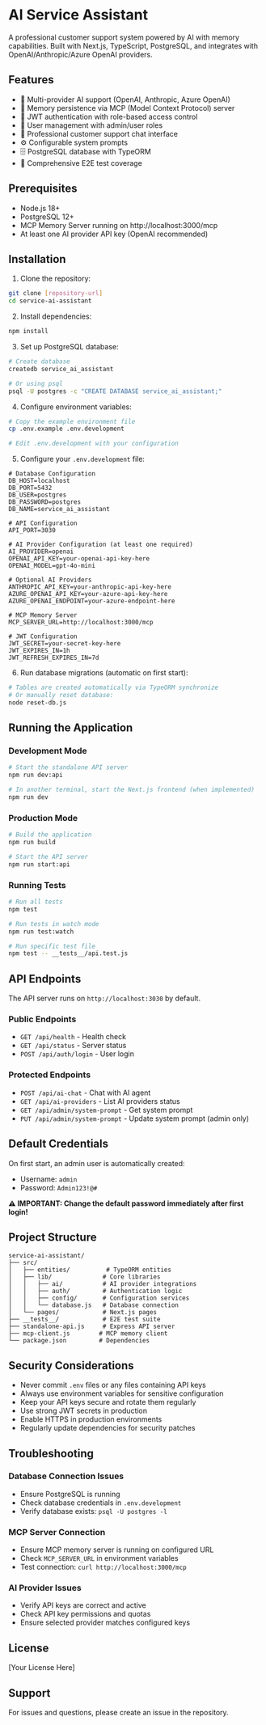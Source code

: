 # AI Service Assistant

A professional customer support system powered by AI with memory capabilities. Built with Next.js, TypeScript, PostgreSQL, and integrates with OpenAI/Anthropic/Azure OpenAI providers.

## Features

- 🤖 Multi-provider AI support (OpenAI, Anthropic, Azure OpenAI)
- 💾 Memory persistence via MCP (Model Context Protocol) server
- 🔐 JWT authentication with role-based access control
- 👥 User management with admin/user roles
- 💬 Professional customer support chat interface
- ⚙️ Configurable system prompts
- 🗄️ PostgreSQL database with TypeORM
- 🧪 Comprehensive E2E test coverage

## Prerequisites

- Node.js 18+ 
- PostgreSQL 12+
- MCP Memory Server running on http://localhost:3000/mcp
- At least one AI provider API key (OpenAI recommended)

## Installation

1. Clone the repository:
```bash
git clone [repository-url]
cd service-ai-assistant
```

2. Install dependencies:
```bash
npm install
```

3. Set up PostgreSQL database:
```bash
# Create database
createdb service_ai_assistant

# Or using psql
psql -U postgres -c "CREATE DATABASE service_ai_assistant;"
```

4. Configure environment variables:
```bash
# Copy the example environment file
cp .env.example .env.development

# Edit .env.development with your configuration
```

5. Configure your `.env.development` file:
```env
# Database Configuration
DB_HOST=localhost
DB_PORT=5432
DB_USER=postgres
DB_PASSWORD=postgres
DB_NAME=service_ai_assistant

# API Configuration
API_PORT=3030

# AI Provider Configuration (at least one required)
AI_PROVIDER=openai
OPENAI_API_KEY=your-openai-api-key-here
OPENAI_MODEL=gpt-4o-mini

# Optional AI Providers
ANTHROPIC_API_KEY=your-anthropic-api-key-here
AZURE_OPENAI_API_KEY=your-azure-api-key-here
AZURE_OPENAI_ENDPOINT=your-azure-endpoint-here

# MCP Memory Server
MCP_SERVER_URL=http://localhost:3000/mcp

# JWT Configuration
JWT_SECRET=your-secret-key-here
JWT_EXPIRES_IN=1h
JWT_REFRESH_EXPIRES_IN=7d
```

6. Run database migrations (automatic on first start):
```bash
# Tables are created automatically via TypeORM synchronize
# Or manually reset database:
node reset-db.js
```

## Running the Application

### Development Mode

```bash
# Start the standalone API server
npm run dev:api

# In another terminal, start the Next.js frontend (when implemented)
npm run dev
```

### Production Mode

```bash
# Build the application
npm run build

# Start the API server
npm run start:api
```

### Running Tests

```bash
# Run all tests
npm test

# Run tests in watch mode
npm run test:watch

# Run specific test file
npm test -- __tests__/api.test.js
```

## API Endpoints

The API server runs on `http://localhost:3030` by default.

### Public Endpoints
- `GET /api/health` - Health check
- `GET /api/status` - Server status
- `POST /api/auth/login` - User login

### Protected Endpoints
- `POST /api/ai-chat` - Chat with AI agent
- `GET /api/ai-providers` - List AI providers status
- `GET /api/admin/system-prompt` - Get system prompt
- `PUT /api/admin/system-prompt` - Update system prompt (admin only)

## Default Credentials

On first start, an admin user is automatically created:
- Username: `admin`
- Password: `Admin123!@#`

**⚠️ IMPORTANT: Change the default password immediately after first login!**

## Project Structure

```
service-ai-assistant/
├── src/
│   ├── entities/          # TypeORM entities
│   ├── lib/              # Core libraries
│   │   ├── ai/           # AI provider integrations
│   │   ├── auth/         # Authentication logic
│   │   ├── config/       # Configuration services
│   │   └── database.js   # Database connection
│   └── pages/            # Next.js pages
├── __tests__/            # E2E test suite
├── standalone-api.js     # Express API server
├── mcp-client.js        # MCP memory client
└── package.json         # Dependencies
```

## Security Considerations

- Never commit `.env` files or any files containing API keys
- Always use environment variables for sensitive configuration
- Keep your API keys secure and rotate them regularly
- Use strong JWT secrets in production
- Enable HTTPS in production environments
- Regularly update dependencies for security patches

## Troubleshooting

### Database Connection Issues
- Ensure PostgreSQL is running
- Check database credentials in `.env.development`
- Verify database exists: `psql -U postgres -l`

### MCP Server Connection
- Ensure MCP memory server is running on configured URL
- Check `MCP_SERVER_URL` in environment variables
- Test connection: `curl http://localhost:3000/mcp`

### AI Provider Issues
- Verify API keys are correct and active
- Check API key permissions and quotas
- Ensure selected provider matches configured keys

## License

[Your License Here]

## Support

For issues and questions, please create an issue in the repository.

